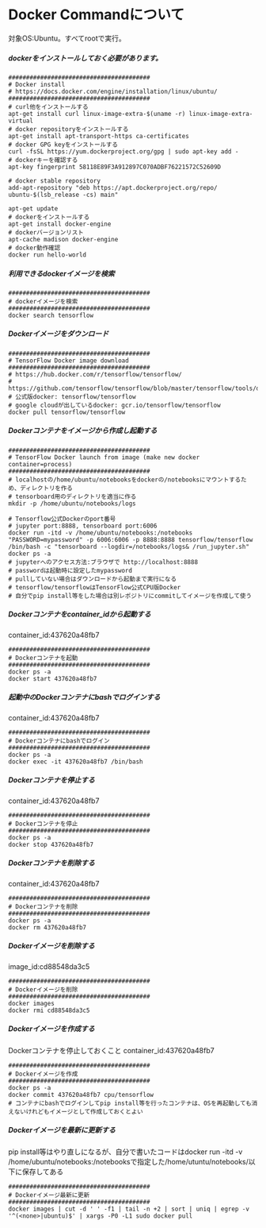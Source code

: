 # Docker Commandについて

対象OS:Ubuntu。すべてrootで実行。
##### dockerをインストールしておく必要があります。
```
########################################
# Docker install
# https://docs.docker.com/engine/installation/linux/ubuntu/
########################################
# curl他をインストールする
apt-get install curl linux-image-extra-$(uname -r) linux-image-extra-virtual
# docker repositoryをインストールする
apt-get install apt-transport-https ca-certificates
# docker GPG keyをインストールする
curl -fsSL https://yum.dockerproject.org/gpg | sudo apt-key add -
# dockerキーを確認する
apt-key fingerprint 58118E89F3A912897C070ADBF76221572C52609D

# docker stable repository
add-apt-repository "deb https://apt.dockerproject.org/repo/ ubuntu-$(lsb_release -cs) main"

apt-get update
# dockerをインストールする
apt-get install docker-engine
# dockerバージョンリスト
apt-cache madison docker-engine
# docker動作確認
docker run hello-world
```

##### 利用できるdockerイメージを検索
```
########################################
# dockerイメージを検索
########################################
docker search tensorflow
```

##### Dockerイメージをダウンロード
```
########################################
# TensorFlow Docker image download
########################################
# https://hub.docker.com/r/tensorflow/tensorflow/
# https://github.com/tensorflow/tensorflow/blob/master/tensorflow/tools/docker/README.md
# 公式版docker: tensorflow/tensorflow
# google cloudが出しているdocker: gcr.io/tensorflow/tensorflow
docker pull tensorflow/tensorflow
```

##### Dockerコンテナをイメージから作成し起動する
```
########################################
# TensorFlow Docker launch from image (make new docker container=process)
########################################
# localhostの/home/ubuntu/notebooksをdockerの/notebooksにマウントするため、ディレクトリを作る
# tensorboard用のディレクトリを適当に作る
mkdir -p /home/ubuntu/notebooks/logs

# Tensorflow公式Dockerのport番号
# jupyter port:8888, tensorboard port:6006
docker run -itd -v /home/ubuntu/notebooks:/notebooks "PASSWORD=mypassword" -p 6006:6006 -p 8888:8888 tensorflow/tensorflow /bin/bash -c "tensorboard --logdir=/notebooks/logs& /run_jupyter.sh"
docker ps -a
# jupyterへのアクセス方法:ブラウザで http://localhost:8888
# passwordは起動時に設定したmypassword
# pullしていない場合はダウンロードから起動まで実行になる
# tensorflow/tensorflowはTensorFlow公式CPU版Docker
# 自分でpip install等をした場合は別レポジトリにcommitしてイメージを作成して使う
```

##### Dockerコンテナをcontainer_idから起動する
container_id:437620a48fb7
```
########################################
# Dockerコンテナを起動
########################################
docker ps -a
docker start 437620a48fb7
```

##### 起動中のDockerコンテナにbashでログインする
container_id:437620a48fb7
```
########################################
# Dockerコンテナにbashでログイン
########################################
docker ps -a
docker exec -it 437620a48fb7 /bin/bash
```

##### Dockerコンテナを停止する
container_id:437620a48fb7
```
########################################
# Dockerコンテナを停止
########################################
docker ps -a
docker stop 437620a48fb7
```

##### Dockerコンテナを削除する
container_id:437620a48fb7
```
########################################
# Dockerコンテナを削除
########################################
docker ps -a
docker rm 437620a48fb7
```

##### Dockerイメージを削除する
image_id:cd88548da3c5
```
########################################
# Dockerイメージを削除
########################################
docker images
docker rmi cd88548da3c5
```

##### Dockerイメージを作成する
Dockerコンテナを停止しておくこと
container_id:437620a48fb7
```
########################################
# Dockerイメージを作成
########################################
docker ps -a
docker commit 437620a48fb7 cpu/tensorflow
# コンテナにbashでログインしてpip install等を行ったコンテナは、OSを再起動しても消えないけれどもイメージとして作成しておくとよい
```

##### Dockerイメージを最新に更新する
pip install等はやり直しになるが、自分で書いたコードはdocker run -itd -v /home/ubuntu/notebooks:/notebooksで指定した/home/utuntu/notebooks/以下に保存してある
```
########################################
# Dockerイメージ最新に更新
########################################
docker images | cut -d ' ' -f1 | tail -n +2 | sort | uniq | egrep -v '^(<none>|ubuntu)$' | xargs -P0 -L1 sudo docker pull
```